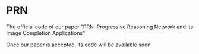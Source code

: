 # PRN
The official code of our paper "PRN: Progressive Reasoning Network and Its Image
Completion Applications"

Once our paper is accepted, its code will be available soon.
